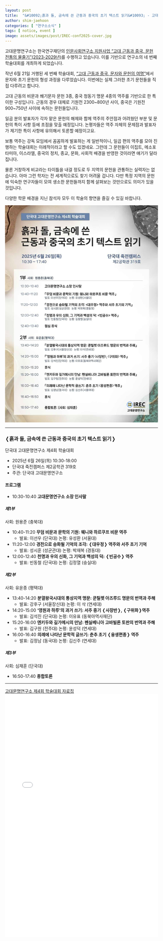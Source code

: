 ```yaml
---
layout: post
title:  "&#10092;흙과 돌, 금속에 쓴 근동과 중국의 초기 텍스트 읽기&#10093; - 고대문명연구소 제4회 학술대회"
author: shim-jaehoon
categories: [ "연구소소식" ] 
tags: [ notice, event ] 
image: assets/images/post/IREC-conf2025-cover.jpg
---
```


고대문명연구소는 한국연구재단의 [인문사회연구소 지원사업 “고대 근동과 중국, 문헌 전통의 물줄기”(2023-2029년)](https://irec.study/nrf-institute-project-2023/)를 수행하고 있습니다. 이를 기반으로 연구소의 네 번째 학술대회를 개최하게 되었습니다.

작년 6월 21일 거행된 세 번째 학술대회, [“고대 근동과 중국, 문자와 문헌의 여명”](https://irec.study/event-IREC-conf2024-2/)에서 문자와 초기 문헌의 형성 과정을 다루었습니다. 이번에는 실제 그러한 초기 문헌들을 직접 다루려고 합니다.

고대 근동의 비문과 쐐기문자 문헌 3종, 중국 청동기 명문 4종의 역주를 기반으로 한 특이한 구성입니다. 근동의 경우 대체로 기원전 2300~800년 사이, 중국은 기원전 900~750년 사이에 속하는 문헌들입니다.

일곱 분의 발표자가 각자 맡은 문헌의 해제와 함께 역주의 주안점과 어려웠던 부분 및 문헌의 특이 사항 등에 초점을 맞출 예정입니다. 논평자들은 역주 자체의 문제점과 발표자가 제기한 특이 사항에 유의해서 토론할 예정이고요.

보통 역주는 강독 모임에서 꼼꼼하게 발표하는 게 일반적이니, 일곱 편의 역주를 모아 진행하는 학술대회는 이례적이라고 할 수도 있겠네요. 그런데 그 문헌들이 이집트, 메소포타미아, 이스라엘, 중국의 정치, 종교, 문화, 사회적 배경을 반영한 것이라면 얘기가 달라집니다.

물론 거창하게 비교라는 타이틀을 내걸 정도로 두 지역의 문헌을 관통하는 실력자는 없습니다. 아마 그런 학자는 전 세계적으로도 찾기 어려울 겁니다. 다만 특정 지역의 문헌에 익숙한 연구자들이 모여 생소한 문헌들까지 함께 살펴보는 것만으로도 의미가 있을 것입니다.

다양한 학문 배경을 지닌 참석자 모두 이 학술의 향연을 즐길 수 있길 바랍니다.


![](/assets/images/post/IREC-conf2025-poster.jpg)


----


### &#10092;흙과 돌, 금속에 쓴 근동과 중국의 초기 텍스트 읽기&#10093;
단국대 고대문명연구소 제4회 학술대회

- 2025년 6월 26일(목) 10:30-18:00
- 단국대 죽전캠퍼스 제2공학관 319호
- 주관: 단국대 고대문명연구소

#### 프로그램

* 10:30-10:40  __고대문명연구소 소장 인사말__

##### 제1부
사회: 원용준 (충북대)

* 10:40-11:20  __무덤 비문과 문학의 기원: 웨니와 하르쿠프 비문 역주__
  - 발표: 이선우 (단국대) 논평: 유성환 (서울대)
* 11:20-12:00  __경전으로 승화될 기억의 조각: &#10092;대우정&#10093; 역주와 서주 초기 기억__
  - 발표: 성시훈 (성균관대) 논평: 박재복 (경동대)
* 12:00-12:40  __천명과 우의 신화, 그 기억과 백성의 덕: &#10092;빈공수&#10093; 역주__
  - 발표: 빈동철 (단국대) 논평: 김정열 (숭실대)

##### 제2부
사회: 유윤종 (평택대)

* 13:40-14:20  __분열왕국시대의 통상지역 명문: 쿤틸렛 아즈루드 명문의 번역과 주해__
  - 발표: 강후구 (서울장신대) 논평: 이 삭 (연세대)
* 14:20-15:00  __‘영원과 하루’의 과거 쓰기: 서주 중기 &#10092;사장반&#10093;, &#10092;구위화&#10093;역주__
  - 발표: 김석진 (단국대) 논평: 이유표 (동북아역사재단)
* 15:20-16:00  __엔키두와 길가메시의 만남: 펜실베니아 고바빌론 토판의 번역과 주해__
  - 발표: 김구원 (전주대) 논평: 윤성덕 (연세대)
* 16:00-16:40  __의례에 나타난 문학적 글쓰기: 춘추 초기 &#10092;융생편종&#10093; 역주__
  - 발표: 김정남 (동국대) 논평: 김신주 (연세대) 

##### 제3부
사회: 심재훈 (단국대)

* 16:50-17:40  __종합토론__


----

<span class="muted"><a href="/assets/files/IREC-4th-conf20250626-proceedings.pdf" target="_blank">고대문명연구소 제4회 학술대회 자료집</a></span>
<br>
<object data="/assets/files/IREC-4th-conf20250626-proceedings.pdf" width="100%" height="800px" type='application/pdf'>
    <embed src="/assets/files/IREC-4th-conf20250626-proceedings.pdf" width="100%" height="800px" type='application/pdf'/>
</object>

<br><br>

